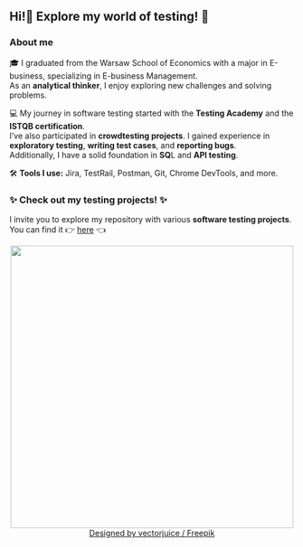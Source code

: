 ## Hi!👋  Explore my world of testing! 🚀

### About me

🎓 I graduated from the Warsaw School of Economics with a major in E-business, specializing in E-business Management.<br> As an **analytical thinker**,  I enjoy exploring new challenges and solving problems. 

💻 My journey in software testing started with the **Testing Academy** and the **ISTQB certification**. <br>I’ve also participated in **crowdtesting projects**. I gained experience in **exploratory testing**, **writing test cases**, and **reporting bugs**.<br> Additionally, I have a solid foundation in **SQ**L and **API testing**.

🛠️ **Tools I use:** Jira, TestRail, Postman, Git, Chrome DevTools, and more.

### ✨ **Check out my testing projects!** ✨ <br>
I invite you to explore my repository with various **software testing projects**. You can find it 👉  [here](https://github.com/AnetaWierzbicka/Portfolio/blob/main/README.md) 👈
 
<div align="center">
<img src="![19197096](https://github.com/user-attachments/assets/92789a6b-8d65-4100-a612-89f6fb6795bd)" width="500"> 

</div>

<div align="center">
<a href="http://www.freepik.com">Designed by vectorjuice / Freepik</a>
</div>
